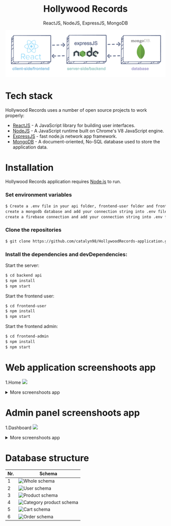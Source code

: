 <h1 align="center">
Hollywood Records
</h1>
<p align="center">
ReactJS, NodeJS, ExpressJS, MongoDB 
</p>

<img src="https://github.com/georgesimos/readme-assets/blob/master/cinema-plus/mern.png" />

# Tech stack
Hollywood Records uses a number of open source projects to work properly:
* [ReactJS](https://reactjs.org/) - A JavaScript library for building user interfaces.
* [NodeJS](https://nodejs.org/) - A JavaScript runtime built on Chrome's V8 JavaScript engine.
* [ExpressJS](https://expressjs.com/) - fast node.js network app framework.
* [MongoDB](https://www.mongodb.com/) - A document-oriented, No-SQL database used to store the application data.

# Installation
Hollywood Records application requires [Node.js](https://nodejs.org/)  to run.

### Set environment variables 
```sh
$ Create a .env file in your api folder, frontend-user folder and frontend-admin folder
create a mongodb database and add your connection string into .env file
create a firebase connection and add your connection string into .env file
```

### Clone the repositories
```sh
$ git clone https://github.com/catalyn98/HollywoodRecords-application.git
```

### Install the dependencies and devDependencies:
Start the server:
```sh
$ cd backend api
$ npm install 
$ npm start 
```
Start the frontend user:
```sh
$ cd frontend-user
$ npm install 
$ npm start 
```
Start the frontend admin:
```sh
$ cd frontend-admin
$ npm install 
$ npm start 
```

# Web application screenshoots app 

1.Home
<img src="https://github.com/catalyn98/hollywood-records/blob/main/screenshoots%20app/User/1.Home.png" />

<details>
  <summary>More screenshoots app</summary>
  2.All products by category
  <img src="https://github.com/catalyn98/hollywood-records/blob/main/screenshoots%20app/User/2.All%20products%20by%20category.png" />

  3.All products
  <img src="https://github.com/catalyn98/hollywood-records/blob/main/screenshoots%20app/User/3.All%20products.png" />

  4.Product details
  <img src="https://github.com/catalyn98/hollywood-records/blob/main/screenshoots%20app/User/4.Product%20details.png" />

  5.Cart
  <img src="https://github.com/catalyn98/hollywood-records/blob/main/screenshoots%20app/User/5.Cart.png" />

  6.My orders
  <img src="https://github.com/catalyn98/hollywood-records/blob/main/screenshoots%20app/User/6.My%20orders.png" />

  7.Login
  <img src="https://github.com/catalyn98/hollywood-records/blob/main/screenshoots%20app/User/7.Login.png" />

  8.Register
  <img src="https://github.com/catalyn98/hollywood-records/blob/main/screenshoots%20app/User/8.Register.png" />

  9.Reset password
  <img src="https://github.com/catalyn98/hollywood-records/blob/main/screenshoots%20app/User/9.Reset%20password.png" />

  10.Email reset password
  <img src="https://github.com/catalyn98/hollywood-records/blob/main/screenshoots%20app/User/10.Email%20reset%20password.png" />
</details>

# Admin panel screenshoots app

1.Dashboard
<img src="https://github.com/catalyn98/hollywood-records/blob/main/screenshoots%20app/Admin/1.Dashboard.png" />

<details>
  <summary>More screenshoots app</summary>
  2.Users list
  <img src="https://github.com/catalyn98/hollywood-records/blob/main/screenshoots%20app/Admin/2.Users%20list.png" />

  3.Orders list
  <img src="https://github.com/catalyn98/hollywood-records/blob/main/screenshoots%20app/Admin/3.Orders%20list.png" />

  4.Categories movies
  <img src="https://github.com/catalyn98/hollywood-records/blob/main/screenshoots%20app/Admin/4.Products%20list.png" />

  5.Add product
  <img src="https://github.com/catalyn98/hollywood-records/blob/main/screenshoots%20app/Admin/5.Add%20product.png" />

  6.Update product
  <img src="https://github.com/catalyn98/hollywood-records/blob/main/screenshoots%20app/Admin/6.Update%20product.png" />

  7.Categories products list 
  <img src="https://github.com/catalyn98/hollywood-records/blob/main/screenshoots%20app/Admin/7.Categories%20products list.png" />

  8.Add category product
  <img src="https://github.com/catalyn98/hollywood-records/blob/main/screenshoots%20app/Admin/8.Add%20category%20product.png" />
  
  9.Update category product
  <img src="https://github.com/catalyn98/hollywood-records/blob/main/screenshoots%20app/Admin/9.Update%20category%20product.png" />

  10.Login
  <img src="https://github.com/catalyn98/hollywood-records/blob/main/screenshoots%20app/Admin/10.Login.png" />
</details>

# Database structure

| Nr. | Schema |
| --- | ------ |
|  1  | ![Whole schema](https://github.com/catalyn98/hollywood-records/blob/main/screenshoots%20app/Database/1.Structure%20of%20database.png) |
|  2  | ![User schema](https://github.com/catalyn98/hollywood-records/blob/main/screenshoots%20app/Database/2.User%20collection.png) |
|  3  | ![Product schema](https://github.com/catalyn98/hollywood-records/blob/main/screenshoots%20app/Database/3.Product%20collection.png) |
|  4  | ![Category product schema](https://github.com/catalyn98/hollywood-records/blob/main/screenshoots%20app/Database/4.Category%20product%20collection.png) |
|  5  | ![Cart schema](https://github.com/catalyn98/hollywood-records/blob/main/screenshoots%20app/Database/5.Cart%20collection.png) |
|  6  | ![Order schema](https://github.com/catalyn98/hollywood-records/blob/main/screenshoots%20app/Database/6.Order%20collection.png) |

